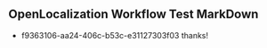 ## OpenLocalization Workflow Test MarkDown
* f9363106-aa24-406c-b53c-e31127303f03 thanks!

<!--HONumber=Oct16_HO3-->


